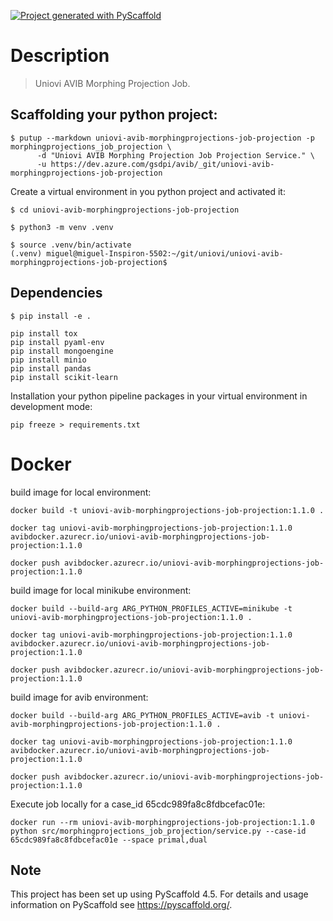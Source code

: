 [![Project generated with PyScaffold](https://img.shields.io/badge/-PyScaffold-005CA0?logo=pyscaffold)](https://pyscaffold.org/)

# Description

> Uniovi AVIB Morphing Projection Job.

## Scaffolding your python project:

```
$ putup --markdown uniovi-avib-morphingprojections-job-projection -p morphingprojections_job_projection \
      -d "Uniovi AVIB Morphing Projection Job Projection Service." \
      -u https://dev.azure.com/gsdpi/avib/_git/uniovi-avib-morphingprojections-job-projection
```

Create a virtual environment in you python project and activated it:

```
$ cd uniovi-avib-morphingprojections-job-projection

$ python3 -m venv .venv 

$ source .venv/bin/activate
(.venv) miguel@miguel-Inspiron-5502:~/git/uniovi/uniovi-avib-morphingprojections-job-projection$
```

## Dependencies

```
$ pip install -e .
```

```
pip install tox
pip install pyaml-env
pip install mongoengine
pip install minio
pip install pandas
pip install scikit-learn
```

Installation your python pipeline packages in your virtual environment in development mode:

```
pip freeze > requirements.txt
```

# Docker

build image for local environment:

```
docker build -t uniovi-avib-morphingprojections-job-projection:1.1.0 .

docker tag uniovi-avib-morphingprojections-job-projection:1.1.0 avibdocker.azurecr.io/uniovi-avib-morphingprojections-job-projection:1.1.0

docker push avibdocker.azurecr.io/uniovi-avib-morphingprojections-job-projection:1.1.0
```

build image for local minikube environment:

```
docker build --build-arg ARG_PYTHON_PROFILES_ACTIVE=minikube -t uniovi-avib-morphingprojections-job-projection:1.1.0 .

docker tag uniovi-avib-morphingprojections-job-projection:1.1.0 avibdocker.azurecr.io/uniovi-avib-morphingprojections-job-projection:1.1.0

docker push avibdocker.azurecr.io/uniovi-avib-morphingprojections-job-projection:1.1.0
```

build image for avib environment:

```
docker build --build-arg ARG_PYTHON_PROFILES_ACTIVE=avib -t uniovi-avib-morphingprojections-job-projection:1.1.0 .

docker tag uniovi-avib-morphingprojections-job-projection:1.1.0 avibdocker.azurecr.io/uniovi-avib-morphingprojections-job-projection:1.1.0

docker push avibdocker.azurecr.io/uniovi-avib-morphingprojections-job-projection:1.1.0
```

Execute job locally for a case_id 65cdc989fa8c8fdbcefac01e:

```
docker run --rm uniovi-avib-morphingprojections-job-projection:1.1.0 python src/morphingprojections_job_projection/service.py --case-id 65cdc989fa8c8fdbcefac01e --space primal,dual
```

## Note

This project has been set up using PyScaffold 4.5. For details and usage
information on PyScaffold see https://pyscaffold.org/.